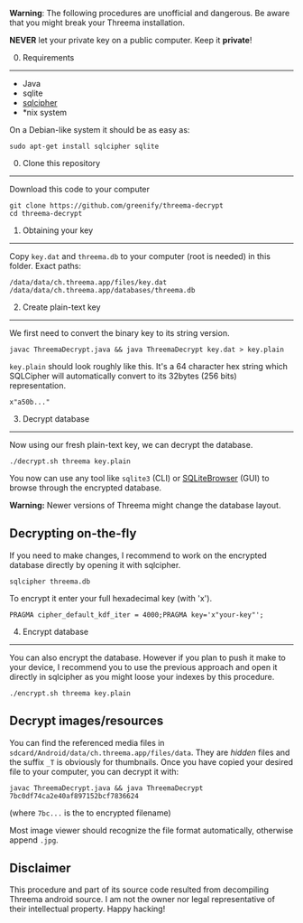 __Warning__: The following procedures are unofficial and dangerous.
Be aware that you might break your Threema installation. 

__NEVER__ let your private key on a public computer. Keep it __private__!

0) Requirements
---------------

* Java
* sqlite
* [sqlcipher](https://www.zetetic.net/sqlcipher/)
* *nix system

On a Debian-like system it should be as easy as:

```
sudo apt-get install sqlcipher sqlite
```

0) Clone this repository
------------------------

Download this code to your computer

```
git clone https://github.com/greenify/threema-decrypt
cd threema-decrypt
```

1) Obtaining your key
---------------------

Copy `key.dat` and `threema.db` to your computer (root is needed) in this folder.
Exact paths:

```
/data/data/ch.threema.app/files/key.dat
/data/data/ch.threema.app/databases/threema.db
```

2) Create plain-text key
------------------------

We first need to convert the binary key to its string version.

```
javac ThreemaDecrypt.java && java ThreemaDecrypt key.dat > key.plain
```

`key.plain` should look roughly like this. It's a 64 character hex string which
SQLCipher will automatically convert to its 32bytes (256 bits) representation.

```
x"a50b..."
```

3) Decrypt database
-------------------

Now using our fresh plain-text key, we can decrypt the database.

```
./decrypt.sh threema key.plain
```

You now can use any tool like `sqlite3` (CLI) or [SQLiteBrowser](http://sqlitebrowser.org/) (GUI)
to browse through the encrypted database.

__Warning:__ Newer versions of Threema might change the database layout.

Decrypting on-the-fly
---------------------

If you need to make changes, I recommend to work on the encrypted database directly
by opening it with sqlcipher.

```
sqlcipher threema.db
```

To encrypt it enter your full hexadecimal key (with 'x').

```
PRAGMA cipher_default_kdf_iter = 4000;PRAGMA key='x"your-key"';
```


4) Encrypt database
-------------------

You can also encrypt the database. However if you plan to push it make to your
device, I recommend you to use the previous approach and open it directly in
sqlcipher as you might loose your indexes by this procedure.

```
./encrypt.sh threema key.plain
```

Decrypt images/resources
------------------------

You can find the referenced media files in `sdcard/Android/data/ch.threema.app/files/data`.
They are _hidden_ files and the suffix `_T` is obviously for thumbnails.
Once you have copied your desired file to your computer, you can decrypt it with:

```
javac ThreemaDecrypt.java && java ThreemaDecrypt 7bc0df74ca2e40af897152bcf7836624    
```

(where `7bc...` is the to encrypted filename)

Most image viewer should recognize the file format automatically, otherwise
append `.jpg`.

Disclaimer
----------

This procedure and part of its source code resulted from decompiling Threema 
android source. I am not the owner nor legal representative of their intellectual property.
Happy hacking!
